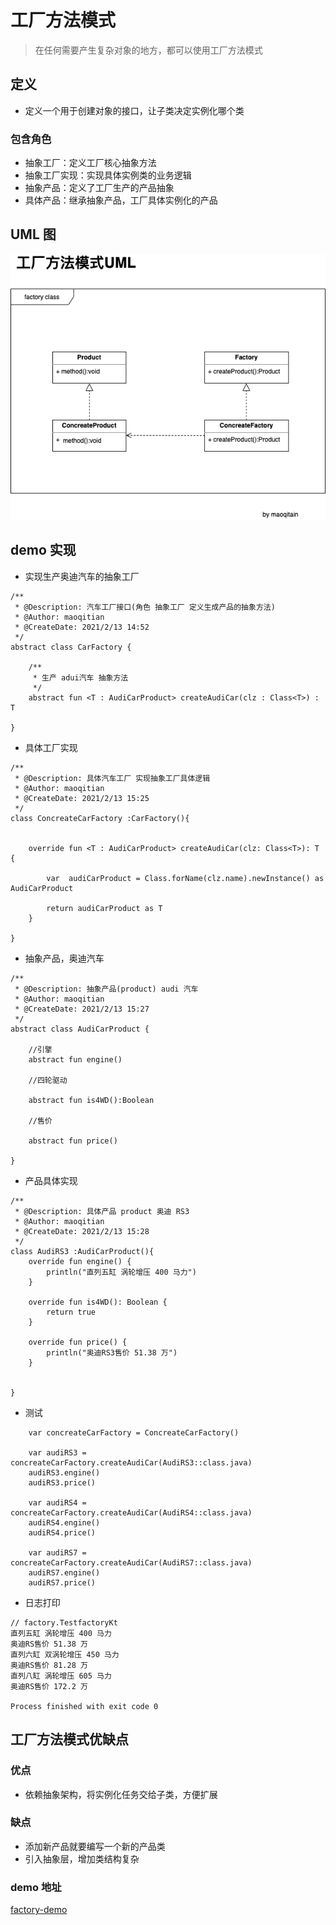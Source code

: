 # 工厂方法模式
> 在任何需要产生复杂对象的地方，都可以使用工厂方法模式

## 定义

- 定义一个用于创建对象的接口，让子类决定实例化哪个类

### 包含角色

- 抽象工厂：定义工厂核心抽象方法
- 抽象工厂实现：实现具体实例类的业务逻辑
- 抽象产品：定义了工厂生产的产品抽象
- 具体产品：继承抽象产品，工厂具体实例化的产品

## UML 图

![工厂方法模式UML](https://github.com/maoqitian/MaoMdPhoto/raw/master/%E8%AE%BE%E8%AE%A1%E6%A8%A1%E5%BC%8F/%E5%B7%A5%E5%8E%82%E6%96%B9%E6%B3%95%E6%A8%A1%E5%BC%8F(factory)/factory.png)

## demo 实现

- 实现生产奥迪汽车的抽象工厂
```
/**
 * @Description: 汽车工厂接口(角色 抽象工厂 定义生成产品的抽象方法)
 * @Author: maoqitian
 * @CreateDate: 2021/2/13 14:52
 */
abstract class CarFactory {

    /**
     * 生产 adui汽车 抽象方法
     */
    abstract fun <T : AudiCarProduct> createAudiCar(clz : Class<T>) : T

}
```
- 具体工厂实现

```
/**
 * @Description: 具体汽车工厂 实现抽象工厂具体逻辑
 * @Author: maoqitian
 * @CreateDate: 2021/2/13 15:25
 */
class ConcreateCarFactory :CarFactory(){


    override fun <T : AudiCarProduct> createAudiCar(clz: Class<T>): T {

        var  audiCarProduct = Class.forName(clz.name).newInstance() as AudiCarProduct

        return audiCarProduct as T
    }

}
```
- 抽象产品，奥迪汽车

```
/**
 * @Description: 抽象产品(product) audi 汽车
 * @Author: maoqitian
 * @CreateDate: 2021/2/13 15:27
 */
abstract class AudiCarProduct {

    //引擎
    abstract fun engine()

    //四轮驱动

    abstract fun is4WD():Boolean

    //售价

    abstract fun price()

}
```

- 产品具体实现

```
/**
 * @Description: 具体产品 product 奥迪 RS3
 * @Author: maoqitian
 * @CreateDate: 2021/2/13 15:28
 */
class AudiRS3 :AudiCarProduct(){
    override fun engine() {
        println("直列五缸 涡轮增压 400 马力")
    }

    override fun is4WD(): Boolean {
        return true
    }

    override fun price() {
        println("奥迪RS3售价 51.38 万")
    }


}
```
- 测试

```
    var concreateCarFactory = ConcreateCarFactory()

    var audiRS3 = concreateCarFactory.createAudiCar(AudiRS3::class.java)
    audiRS3.engine()
    audiRS3.price()

    var audiRS4 = concreateCarFactory.createAudiCar(AudiRS4::class.java)
    audiRS4.engine()
    audiRS4.price()

    var audiRS7 = concreateCarFactory.createAudiCar(AudiRS7::class.java)
    audiRS7.engine()
    audiRS7.price()
```
- 日志打印

```
// factory.TestfactoryKt
直列五缸 涡轮增压 400 马力
奥迪RS售价 51.38 万
直列六缸 双涡轮增压 450 马力
奥迪RS售价 81.28 万
直列八缸 涡轮增压 605 马力
奥迪RS售价 172.2 万

Process finished with exit code 0
```
## 工厂方法模式优缺点

### 优点

- 依赖抽象架构，将实例化任务交给子类，方便扩展

### 缺点

- 添加新产品就要编写一个新的产品类
- 引入抽象层，增加类结构复杂

### demo 地址

[factory-demo](https://github.com/maoqitian/Nice-Knowledge-System/tree/master/%E8%AE%A1%E7%AE%97%E6%9C%BA%E5%9F%BA%E7%A1%80/%E8%AE%BE%E8%AE%A1%E6%A8%A1%E5%BC%8F/DesignPattern/src/main/java/factory)
